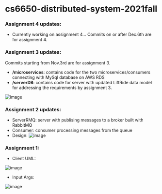 # cs6650-distributed-system-2021fall

### Assignment 4 updates:
- Currently working on assignment 4... Commits on or after Dec.6th are for assignment 4.

### Assignment 3 updates:
Commits starting from Nov.3rd are for assignment 3.
- **/microservices**: contains code for the two microservices/consumers connecting with MySql database on AWS RDS
- **/serverDB**: contains code for server with updated LiftRide data model for addressing the requirements by assignment 3.

![image](https://user-images.githubusercontent.com/66226824/140624291-cf24c48d-74f1-4c6b-bb00-91047be3674d.png)

### Assignment 2 updates:
- ServerRMQ: server with publising messages to a broker built with RabbitMQ
- Consumer: consumer processing messages from the queue
- Design:
![image](https://user-images.githubusercontent.com/66226824/138347663-fe820416-2051-43de-9c87-69fe43817813.png)

### Assignment 1:
- Client UML:

![image](https://user-images.githubusercontent.com/66226824/135704249-7c270aa3-0157-49b6-b53a-b9af17e04f8f.png)

- Input Args:

![image](https://user-images.githubusercontent.com/66226824/135704253-631d8a7d-b8f9-4c4c-966d-cc3312bfb5e7.png)
